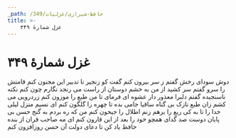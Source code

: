 ```yaml
---
_path: /حافظ-شیرازی/غزلیات/349
title: >-
    غزل شمارهٔ ۳۴۹
---
```

# غزل شمارهٔ ۳۴۹

دوش سودای رخش گفتم ز سر بیرون کنم
گفت کو زنجیر تا تدبیر این مجنون کنم
قامتش را سرو گفتم سر کشید از من به خشم
دوستان از راست می رنجد نگارم چون کنم
نکته ناسنجیده گفتم دلبرا معذور دار
عشوه ای فرمای تا من طبع را موزون کنم
زردرویی می کشم زان طبع نازک بی گناه
ساقیا جامی بده تا چهره را گلگون کنم
ای نسیم منزل لیلی خدا را تا به کی
ربع را برهم زنم اطلال را جیحون کنم
من که ره بردم به گنج حسن بی پایان دوست
صد گدای همچو خود را بعد از این قارون کنم
ای مه صاحب قران از بنده حافظ یاد کن
تا دعای دولت آن حسن روزافزون کنم
